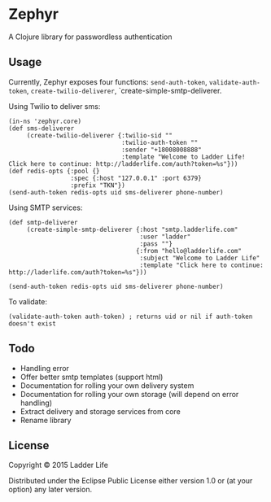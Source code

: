 # Zephyr

A Clojure library for passwordless authentication

## Usage

Currently, Zephyr exposes four functions: `send-auth-token`, `validate-auth-token`,
`create-twilio-deliverer`, `create-simple-smtp-deliverer.

Using Twilio to deliver sms:

    (in-ns 'zephyr.core)
    (def sms-deliverer
         (create-twilio-deliverer {:twilio-sid ""
                                   :twilio-auth-token ""
                                   :sender "+18008008888"
                                   :template "Welcome to Ladder Life! Click here to continue: http://ladderlife.com/auth?token=%s"}))
    (def redis-opts {:pool {}
                     :spec {:host "127.0.0.1" :port 6379}
                     :prefix "TKN"})
    (send-auth-token redis-opts uid sms-deliverer phone-number)

Using SMTP services:

    (def smtp-deliverer
         (create-simple-smtp-deliverer {:host "smtp.ladderlife.com"
                                        :user "ladder"
                                        :pass ""}
                                       {:from "hello@ladderlife.com"
                                        :subject "Welcome to Ladder Life"
                                        :template "Click here to continue: http://laderlife.com/auth?token=%s"}))

    (send-auth-token redis-opts uid sms-deliverer phone-number)

To validate:

    (validate-auth-token auth-token) ; returns uid or nil if auth-token doesn't exist

## Todo

- Handling error
- Offer better smtp templates (support html)
- Documentation for rolling your own delivery system
- Documentation for rolling your own storage (will depend on error handling)
- Extract delivery and storage services from core
- Rename library

## License

Copyright © 2015 Ladder Life

Distributed under the Eclipse Public License either version 1.0 or (at
your option) any later version.
